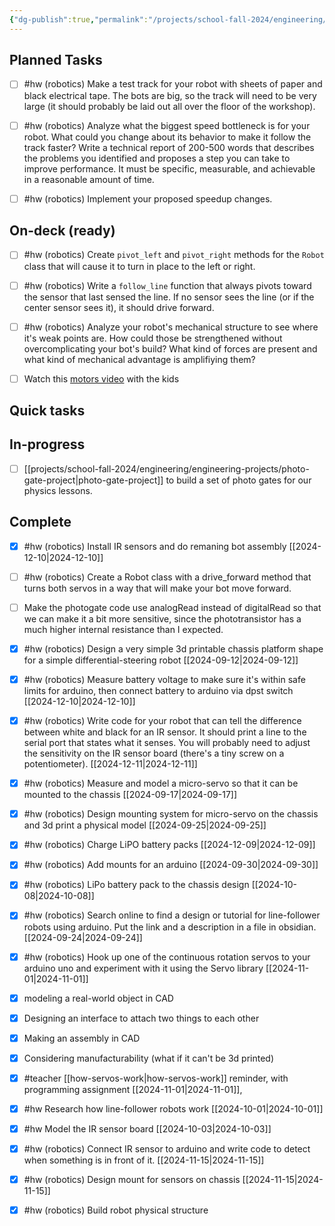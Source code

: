 ```yaml
---
{"dg-publish":true,"permalink":"/projects/school-fall-2024/engineering/engineering-kanban/"}
---
```



## Planned Tasks

- [ ] #hw (robotics) Make a test track for your robot with sheets of paper and black electrical tape. The bots are big, so the track will need to be very large (it should probably be laid out all over the floor of the workshop).
- [ ] #hw (robotics) Analyze what the biggest speed bottleneck is for your robot. What could you change about its behavior to make it follow the track faster? Write a technical report of 200-500 words that describes the problems you identified and proposes a step you can take to improve performance. It must be specific, measurable,  and achievable in a reasonable amount of time.
- [ ] #hw (robotics) Implement your proposed speedup changes.


## On-deck (ready)

- [ ] #hw (robotics) Create `pivot_left` and `pivot_right` methods for the `Robot` class that will cause it to turn in place to the left or right.
- [ ] #hw (robotics) Write a `follow_line` function that always pivots toward the sensor that last sensed the line. If no sensor sees the line (or if the center sensor sees it), it should drive forward.
- [ ] #hw (robotics) Analyze your robot's mechanical structure to see where it's weak points are. How could those be strengthened without overcomplicating your bot's build? What kind of forces are present and what kind of mechanical advantage is amplifiying them?
- [ ] Watch this [motors video](https://www.youtube.com/watch?v=-PCuDnpgiew) with the kids


## Quick tasks



## In-progress

- [ ] [[projects/school-fall-2024/engineering/engineering-projects/photo-gate-project\|photo-gate-project]] to build a set of photo gates for our physics lessons.


## Complete

- [x] #hw (robotics) Install IR sensors and do remaning bot assembly [[2024-12-10\|2024-12-10]]
- [ ] #hw (robotics) Create a Robot class with a drive_forward method that turns both servos in a way that will make your bot move forward.
- [ ] Make the photogate code use analogRead instead of digitalRead so that we can make it a bit more sensitive, since the phototransistor has a much higher internal resistance than I expected.
- [x] #hw (robotics) Design a very simple 3d printable chassis platform shape for a simple differential-steering robot [[2024-09-12\|2024-09-12]]
- [x] #hw (robotics) Measure battery voltage to make sure it's within safe limits for arduino, then connect battery to arduino via dpst switch [[2024-12-10\|2024-12-10]]
- [x] #hw (robotics) Write code for your robot that can tell the difference between white and black for an IR sensor. It should print a line to the serial port that states what it senses. You will probably need to adjust the sensitivity on the IR sensor board (there's a tiny screw on a potentiometer). [[2024-12-11\|2024-12-11]]
- [x] #hw (robotics) Measure and model a micro-servo so that it can be mounted to the chassis [[2024-09-17\|2024-09-17]]
- [x] #hw (robotics) Design mounting system for micro-servo on the chassis and 3d print a physical model [[2024-09-25\|2024-09-25]]
- [x] #hw (robotics) Charge LiPO battery packs [[2024-12-09\|2024-12-09]]
- [x] #hw (robotics) Add mounts for an arduino [[2024-09-30\|2024-09-30]]
- [x] #hw (robotics) LiPo battery pack to the chassis design [[2024-10-08\|2024-10-08]]
- [x] #hw (robotics) Search online to find a design or tutorial for line-follower robots using arduino. Put the link and a description in a file in obsidian. [[2024-09-24\|2024-09-24]]
- [x] #hw (robotics) Hook up one of the continuous rotation servos to your arduino uno and experiment with it using the Servo library [[2024-11-01\|2024-11-01]]
- [x] modeling a real-world object in CAD
- [x] Designing an interface to attach two things to each other
- [x] Making an assembly in CAD
- [x] Considering manufacturability (what if it can't be 3d printed)
- [x] #teacher [[how-servos-work\|how-servos-work]] reminder, with programming assignment [[2024-11-01\|2024-11-01]],
- [x] #hw Research how line-follower robots work [[2024-10-01\|2024-10-01]]
- [x] #hw Model the IR sensor board [[2024-10-03\|2024-10-03]]
- [x] #hw (robotics) Connect IR sensor to arduino and write code to detect when something is in front of it. [[2024-11-15\|2024-11-15]]
- [x] #hw (robotics) Design mount for sensors on chassis [[2024-11-15\|2024-11-15]]
- [x] #hw (robotics) Build robot physical structure




